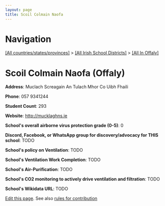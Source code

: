 ```yaml
---
layout: page
title: Scoil Colmain Naofa
---
```

# Navigation

[[All countries/states/provinces]](../../..) > [[All Irish School Districts]](../..) > [[All In Offaly]](..)

# Scoil Colmain Naofa (Offaly)

**Address**: Muclach Screagain An Tulach Mhor Co Uibh Fhaili

**Phone**: 057 9341244

**Student Count**: 293

**Website**: <http://mucklaghns.ie>

**School's overall airborne virus protection grade (0-5)**: 0

**Discord, Facebook, or WhatsApp group for discovery/advocacy for THIS school**: TODO

**School's policy on Ventilation**: TODO

**School's Ventilation Work Completion**: TODO

**School's Air-Purification**: TODO

**School's CO2 monitoring to actively drive ventilation and filtration**: TODO

**School's Wikidata URL**: TODO


[Edit this page](https://github.com/ventilate-schools/Ireland/edit/main/./Offaly/Scoil_Colmain_Naofa.md). See also [rules for contribution](../../../contribution-rules/)